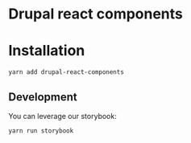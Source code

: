 # Drupal react components

# Installation

```
yarn add drupal-react-components
```

## Development

You can leverage our storybook:

```yarn run storybook```

